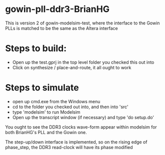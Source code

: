 # gowin-pll-ddr3-BrianHG
This is version 2 of gowin-modelsim-test, where the interface to the Gowin PLLs is matched to be the same as the Altera interface

# Steps to build:

- Open up the test.gprj in the top level folder you checked this out into
- Click on synthesize / place-and-route, it all ought to work

# Steps to simulate

- open up cmd.exe from the Windows menu
- cd to the folder you checked out into, and then into 'src'
- type 'modelsim' to run Modelsim
- Open up the transcript window (if necessary) and type 'do setup.do'

You ought to see the DDR3 clocks wave-form appear within modelsim for both BrianHG's PLL and the Gowin one.

The step-up/down interface is implemented, so on the rising edge of phase_step, the DDR3 read-clock will have its phase modified

